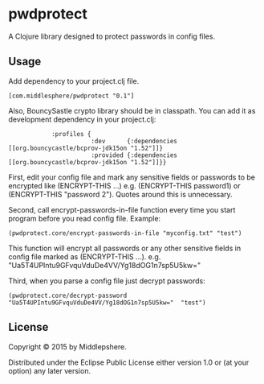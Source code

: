 # pwdprotect

A Clojure library designed to protect passwords in config files.

## Usage

Add dependency to your project.clj file.

```
[com.middlesphere/pwdprotect "0.1"]
```

Also, BouncySastle crypto library should be in classpath.
You can add it as development dependency in your project.clj:
```
            :profiles {
                       :dev      {:dependencies [[org.bouncycastle/bcprov-jdk15on "1.52"]]}
                       :provided {:dependencies [[org.bouncycastle/bcprov-jdk15on "1.52"]]}}
```

First, edit your config file and mark any sensitive fields or passwords to be encrypted like (ENCRYPT-THIS ...)
e.g. (ENCRYPT-THIS password1) or (ENCRYPT-THIS "password 2"). Quotes around this is unnecessary.

Second, call encrypt-passwords-in-file function every time you start program before you read config file.
Example:
```
(pwdprotect.core/encrypt-passwords-in-file "myconfig.txt" "test")
```
This function will encrypt all passwords or any other sensitive fields in config file marked as (ENCRYPT-THIS ...).
e.g. "Ua5T4UPIntu9GFvquVduDe4VV/Yg18dOG1n7sp5U5kw="

Third, when you parse a config file just decrypt passwords:
```
(pwdprotect.core/decrypt-password "Ua5T4UPIntu9GFvquVduDe4VV/Yg18dOG1n7sp5U5kw="  "test")
```

## License

Copyright © 2015 by Middlepshere.

Distributed under the Eclipse Public License either version 1.0 or (at
your option) any later version.
